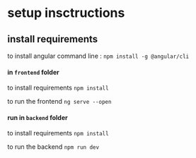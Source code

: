 # setup insctructions 

## install requirements

to install angular command line :
`npm install -g @angular/cli`

#### in `frontend` folder 

to install requirements
`npm install` 

to run the frontend 
`ng serve --open`

#### run in `backend` folder 

to install requirements 
`npm install` 

to run the backend
`npm run dev`


